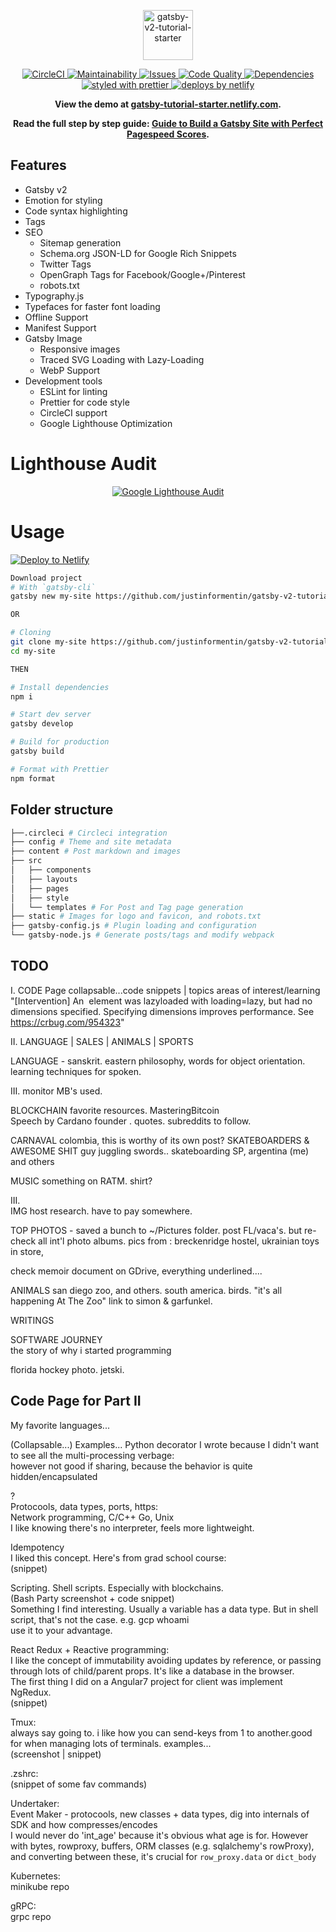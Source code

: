 <p align="center">
  <a href="https://github.com/justinformentin/gatsby-v2-tutorial-starter">
    <img
      src="https://i.imgur.com/mW3HLrn.png"
      height="80"
      alt="gatsby-v2-tutorial-starter"
      title="Gatsby v2 Tutorial Starter"
    />
  </a>
</p>

<p align="center">
  <a href="https://circleci.com/gh/justinformentin/gatsby-v2-tutorial-starter">
    <img
      src="https://circleci.com/gh/justinformentin/gatsby-v2-tutorial-starter.svg?style=svg"
      alt="CircleCI"
    />
  </a>
  <a href="https://codeclimate.com/github/justinformentin/gatsby-v2-tutorial-starter">
    <img
      src="https://codeclimate.com/github/justinformentin/gatsby-v2-tutorial-starter/badges/gpa.svg"
      alt="Maintainability"
    />
  </a>
  <a href="https://codeclimate.com/github/justinformentin/gatsby-v2-tutorial-starter">
    <img
      src="https://codeclimate.com/github/justinformentin/gatsby-v2-tutorial-starter/badges/issue_count.svg"
      alt="Issues"
    />
  </a>
  <a href="https://www.codacy.com/app/justinformentin/gatsby-v2-tutorial-starter?utm_source=github.com&amp;utm_medium=referral&amp;utm_content=justinformentin/gatsby-v2-tutorial-starter&amp;utm_campaign=Badge_Grade">
    <img
      src="https://api.codacy.com/project/badge/Grade/c910ab2b18a24dde80cfc05b73c908aa"
      alt="Code Quality"
    />
  </a>
  <a href="https://david-dm.org/justinformentin/gatsby-v2-tutorial-starter">
    <img
      src="https://img.shields.io/david/justinformentin/gatsby-v2-tutorial-starter.svg"
      alt="Dependencies"
    />
  </a>
  <a href="https://github.com/prettier/prettier">
    <img
      src="https://img.shields.io/badge/styled_with-prettier-ff69b4.svg"
      alt="styled with prettier"
    />
  </a>
  <a href="https://www.netlify.com">
    <img
      src="https://img.shields.io/badge/deploys%20by-netlify-00c7b7.svg"
      alt="deploys by netlify"
    />
  </a>
</p>

<p align="center">
  <strong>
    View the demo at <a href="https://gatsby-tutorial-starter.netlify.com">gatsby-tutorial-starter.netlify.com</a>.
  </strong>
</p>

<p align="center">
  <strong>
    Read the full step by step guide: <a href="https://justinformentin.com/guide-to-building-a-gatsby-site">Guide to Build a Gatsby Site with Perfect Pagespeed Scores</a></a>.
  </strong>
</p>

## Features

- Gatsby v2
- Emotion for styling
- Code syntax highlighting
- Tags
- SEO
  - Sitemap generation
  - Schema.org JSON-LD for Google Rich Snippets
  - Twitter Tags
  - OpenGraph Tags for Facebook/Google+/Pinterest
  - robots.txt
- Typography.js
- Typefaces for faster font loading
- Offline Support
- Manifest Support
- Gatsby Image
  - Responsive images
  - Traced SVG Loading with Lazy-Loading
  - WebP Support
- Development tools
  - ESLint for linting
  - Prettier for code style
  - CircleCI support
  - Google Lighthouse Optimization

# Lighthouse Audit

<p align="center">
  <a href="https://github.com/justinformentin/gatsby-v2-tutorial-starter">
    <img
      src="https://i.imgur.com/YOVC76X.png"
      alt="Google Lighthouse Audit"
      title="Google Lighthouse Audit"
    />
  </a>
</p>

# Usage

[![Deploy to Netlify](https://www.netlify.com/img/deploy/button.svg)](https://app.netlify.com/start/deploy?repository=https://github.com/justinformentin/gatsby-v2-tutorial-starter)

```bash
Download project
# With `gatsby-cli`
gatsby new my-site https://github.com/justinformentin/gatsby-v2-tutorial-starter

OR

# Cloning
git clone my-site https://github.com/justinformentin/gatsby-v2-tutorial-starter.git
cd my-site

THEN

# Install dependencies
npm i

# Start dev server
gatsby develop

# Build for production
gatsby build

# Format with Prettier
npm format

```

## Folder structure
```bash
├──.circleci # Circleci integration
├── config # Theme and site metadata
├── content # Post markdown and images
├── src
│   ├── components
│   ├── layouts
│   ├── pages
│   ├── style
│   └── templates # For Post and Tag page generation
├── static # Images for logo and favicon, and robots.txt
├── gatsby-config.js # Plugin loading and configuration
└── gatsby-node.js # Generate posts/tags and modify webpack
```

## TODO

I. 
CODE Page
collapsable...code snippets | topics areas of interest/learning
"[Intervention] An <img> element was lazyloaded with loading=lazy, but had no dimensions specified. Specifying dimensions improves performance. See https://crbug.com/954323"

II. 
LANGUAGE | SALES | ANIMALS | SPORTS

LANGUAGE - sanskrit. eastern philosophy, words for object orientation. learning techniques for spoken.


III.
monitor MB's used.

BLOCKCHAIN
favorite resources. MasteringBitcoin  
Speech by Cardano founder  . quotes.
subreddits to follow.  


CARNAVAL colombia, this is worthy of its own post?
SKATEBOARDERS & AWESOME SHIT
guy juggling swords..
skateboarding SP, argentina (me) and others

MUSIC
something on RATM. shirt?


III.  
IMG host research. have to pay somewhere. 

TOP PHOTOS - saved a bunch to ~/Pictures folder. post FL/vaca's. but re-check all int'l photo albums. pics from : breckenridge hostel, ukrainian toys in store,  

check memoir document on GDrive, everything underlined....

ANIMALS san diego zoo, and others. south america. birds. "it's all happening At The Zoo" link to simon & garfunkel.

WRITINGS  

SOFTWARE JOURNEY  
the story of why i started programming

florida hockey photo. jetski.

## Code Page for Part II
My favorite languages...  

(Collapsable...)
Examples... 
Python decorator I wrote because I didn't want to see all the multi-processing verbage:  
however not good if sharing, because the behavior is quite hidden/encapsulated  

?  
Protocools, data types, ports, https:  
Network programming, C/C++ Go, Unix  
I like knowing there's no interpreter, feels more lightweight.  

Idempotency  
I liked this concept. Here's from grad school course:  
(snippet) 

Scripting. Shell scripts. Especially with blockchains.  
(Bash Party screenshot + code snippet)  
Something I find interesting. Usually a variable has a data type. But in shell script, that's not the case. e.g. gcp whoami  
use it to your advantage.  

React Redux + Reactive programming:  
I like the concept of immutability avoiding updates by reference, or passing through lots of child/parent props. It's like a database in the browser.  
The first thing I did on a Angular7 project for client was implement NgRedux.  
(snippet)  

Tmux:  
always say going to. i like how you can send-keys from 1 to another.good for when managing lots of terminals. examples...  
(screenshot | snippet)  

.zshrc:  
(snippet of some fav commands)  

Undertaker:  
Event Maker - protocools, new classes + data types, dig into internals of SDK and how compresses/encodes  
I would never do 'int_age' because it's obvious what age is for. However with bytes, rowproxy, buffers, ORM classes (e.g. sqlalchemy's rowProxy), and converting between these, it's crucial for `row_proxy.data` or `dict_body`

Kubernetes:  
minikube repo  


gRPC:  
grpc repo  